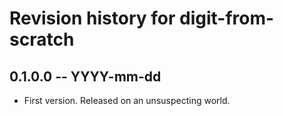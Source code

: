 # Revision history for digit-from-scratch

## 0.1.0.0 -- YYYY-mm-dd

* First version. Released on an unsuspecting world.
